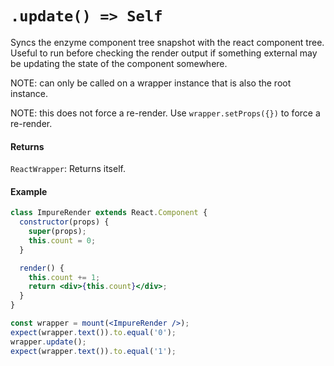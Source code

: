 # `.update() => Self`

Syncs the enzyme component tree snapshot with the react component tree. Useful to run before checking the render output if something external
may be updating the state of the component somewhere.

NOTE: can only be called on a wrapper instance that is also the root instance.

NOTE: this does not force a re-render. Use `wrapper.setProps({})` to force a re-render.


#### Returns

`ReactWrapper`: Returns itself.



#### Example

```jsx
class ImpureRender extends React.Component {
  constructor(props) {
    super(props);
    this.count = 0;
  }

  render() {
    this.count += 1;
    return <div>{this.count}</div>;
  }
}
```
```jsx
const wrapper = mount(<ImpureRender />);
expect(wrapper.text()).to.equal('0');
wrapper.update();
expect(wrapper.text()).to.equal('1');
```
